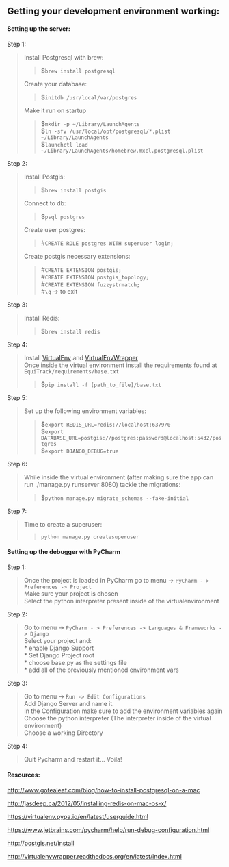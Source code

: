 <h2 id="getting-your-development-environment-working">Getting your development environment working:</h2>



<h4 id="setting-up-the-server">Setting up the server:</h4>

<p>Step 1: </p>

<blockquote>
  <p>Install Postgresql with brew:</p>
  
  <blockquote>
    <p>$<code>brew install postgresql</code></p>
  </blockquote>
  
  <p>Create your database:</p>
  
  <blockquote>
    <p>$<code>initdb /usr/local/var/postgres</code></p>
  </blockquote>
  
  <p>Make it run on startup</p>
  
  <blockquote>
    <p>$<code>mkdir -p ~/Library/LaunchAgents</code> <br>
    $<code>ln -sfv /usr/local/opt/postgresql/*.plist ~/Library/LaunchAgents</code> <br>
    $<code>launchctl load ~/Library/LaunchAgents/homebrew.mxcl.postgresql.plist</code></p>
  </blockquote>
</blockquote>

<p>Step 2:</p>

<blockquote>
  <p>Install Postgis:</p>
  
  <blockquote>
    <p>$<code>brew install postgis</code></p>
  </blockquote>
  
  <p>Connect to db:</p>
  
  <blockquote>
    <p>$<code>psql postgres</code></p>
  </blockquote>
  
  <p>Create user postgres:</p>
  
  <blockquote>
    <p>#<code>CREATE ROLE postgres WITH superuser login;</code></p>
  </blockquote>
  
  <p>Create postgis necessary extensions:</p>
  
  <blockquote>
    <p>#<code>CREATE EXTENSION postgis;</code> <br>
    #<code>CREATE EXTENSION postgis_topology;</code> <br>
    #<code>CREATE EXTENSION fuzzystrmatch;</code> <br>
    #<code>\q</code> -&gt; to exit</p>
  </blockquote>
</blockquote>

<p>Step 3:</p>

<blockquote>
  <p>Install Redis:</p>
  
  <blockquote>
    <p>$<code>brew install redis</code></p>
  </blockquote>
</blockquote>

<p>Step 4:</p>

<blockquote>
  <p>Install <a href="https://virtualenv.pypa.io/en/latest/">VirtualEnv</a> and <a href="http://virtualenvwrapper.readthedocs.org/en/latest/">VirtualEnvWrapper</a> <br>
  Once inside the virtual environment install the requirements found at <code>EquiTrack/requirements/base.txt</code></p>
  
  <blockquote>
    <p>$<code>pip install -f [path_to_file]/base.txt</code></p>
  </blockquote>
</blockquote>

<p>Step 5:</p>

<blockquote>
  <p>Set up the following environment variables:</p>
  
  <blockquote>
    <p>$<code>export REDIS_URL=redis://localhost:6379/0</code> <br>
    $<code>export DATABASE_URL=postgis://postgres:password@localhost:5432/postgres</code> <br>
    $<code>export DJANGO_DEBUG=true</code></p>
  </blockquote>
</blockquote>

<p>Step 6:</p>

<blockquote>
  <p>While inside the virtual environment (after making sure the app can run ./manage.py runserver 8080) tackle the migrations:</p>
  
  <blockquote>
    <p>$<code>python manage.py migrate_schemas --fake-initial</code></p>
  </blockquote>
</blockquote>

<p>Step 7:</p>

<blockquote>
  <p>Time to create a superuser:</p>
  
  <blockquote>
    <p><code>python manage.py createsuperuser</code></p>
  </blockquote>
</blockquote>

<h4 id="setting-up-the-debugger-with-pycharm">Setting up the debugger with PyCharm</h4>

<p>Step 1:</p>

<blockquote>
  <p>Once the project is loaded in PyCharm go to menu -&gt; <code>PyCharm - &gt; Preferences -&gt; Project</code> <br>
  Make sure your project is chosen <br>
  Select the python interpreter present inside of the virtualenvironment</p>
</blockquote>

<p>Step 2:</p>

<blockquote>
  <p>Go to menu -&gt; <code>PyCharm - &gt; Preferences -&gt; Languages &amp; Frameworks -&gt; Django</code> <br>
  Select your project and: <br>
   * enable Django Support <br>
    * Set Django Project root <br>
    * choose base.py as the settings file <br>
    * add all of the previously mentioned environment vars</p>
</blockquote>

<p>Step 3:</p>

<blockquote>
  <p>Go to menu -&gt; <code>Run -&gt; Edit Configurations</code> <br>
  Add Django Server and name it. <br>
  In the Configuration make sure to add the environment variables again <br>
  Choose the python interpreter (The interpreter inside of the virtual environment) <br>
  Choose a working Directory</p>
</blockquote>

<p>Step 4:</p>

<blockquote>
  <p>Quit Pycharm and restart it… Voila!</p>
</blockquote>

<h4 id="resources">Resources:</h4>

<p><a href="http://www.gotealeaf.com/blog/how-to-install-postgresql-on-a-mac">http://www.gotealeaf.com/blog/how-to-install-postgresql-on-a-mac</a></p>

<p><a href="http://jasdeep.ca/2012/05/installing-redis-on-mac-os-x/">http://jasdeep.ca/2012/05/installing-redis-on-mac-os-x/</a></p>

<p><a href="https://virtualenv.pypa.io/en/latest/userguide.html">https://virtualenv.pypa.io/en/latest/userguide.html</a></p>

<p><a href="https://www.jetbrains.com/pycharm/help/run-debug-configuration.html">https://www.jetbrains.com/pycharm/help/run-debug-configuration.html</a></p>

<p><a href="http://postgis.net/install">http://postgis.net/install</a></p>

<p><a href="http://virtualenvwrapper.readthedocs.org/en/latest/index.html">http://virtualenvwrapper.readthedocs.org/en/latest/index.html</a></p>
